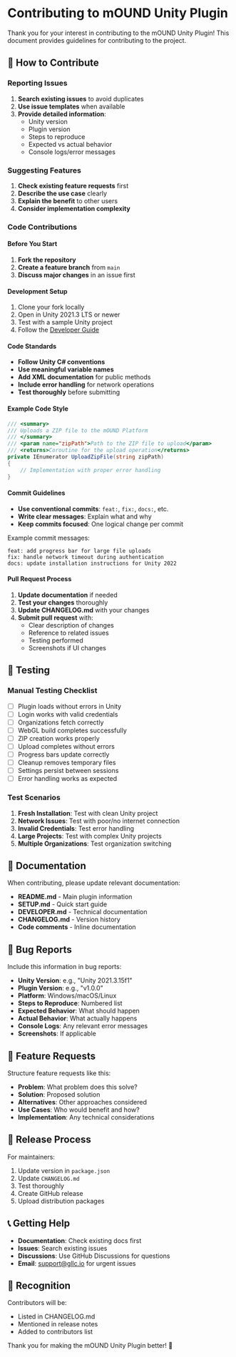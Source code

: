 # Contributing to mOUND Unity Plugin

Thank you for your interest in contributing to the mOUND Unity Plugin! This document provides guidelines for contributing to the project.

## 🤝 How to Contribute

### Reporting Issues
1. **Search existing issues** to avoid duplicates
2. **Use issue templates** when available
3. **Provide detailed information**:
   - Unity version
   - Plugin version
   - Steps to reproduce
   - Expected vs actual behavior
   - Console logs/error messages

### Suggesting Features
1. **Check existing feature requests** first
2. **Describe the use case** clearly
3. **Explain the benefit** to other users
4. **Consider implementation complexity**

### Code Contributions

#### Before You Start
1. **Fork the repository**
2. **Create a feature branch** from `main`
3. **Discuss major changes** in an issue first

#### Development Setup
1. Clone your fork locally
2. Open in Unity 2021.3 LTS or newer
3. Test with a sample Unity project
4. Follow the [Developer Guide](DEVELOPER.md)

#### Code Standards
- **Follow Unity C# conventions**
- **Use meaningful variable names**
- **Add XML documentation** for public methods
- **Include error handling** for network operations
- **Test thoroughly** before submitting

#### Example Code Style
```csharp
/// <summary>
/// Uploads a ZIP file to the mOUND Platform
/// </summary>
/// <param name="zipPath">Path to the ZIP file to upload</param>
/// <returns>Coroutine for the upload operation</returns>
private IEnumerator UploadZipFile(string zipPath)
{
    // Implementation with proper error handling
}
```

#### Commit Guidelines
- **Use conventional commits**: `feat:`, `fix:`, `docs:`, etc.
- **Write clear messages**: Explain what and why
- **Keep commits focused**: One logical change per commit

Example commit messages:
```
feat: add progress bar for large file uploads
fix: handle network timeout during authentication  
docs: update installation instructions for Unity 2022
```

#### Pull Request Process
1. **Update documentation** if needed
2. **Test your changes** thoroughly
3. **Update CHANGELOG.md** with your changes
4. **Submit pull request** with:
   - Clear description of changes
   - Reference to related issues
   - Testing performed
   - Screenshots if UI changes

## 🧪 Testing

### Manual Testing Checklist
- [ ] Plugin loads without errors in Unity
- [ ] Login works with valid credentials
- [ ] Organizations fetch correctly
- [ ] WebGL build completes successfully
- [ ] ZIP creation works properly
- [ ] Upload completes without errors
- [ ] Progress bars update correctly
- [ ] Cleanup removes temporary files
- [ ] Settings persist between sessions
- [ ] Error handling works as expected

### Test Scenarios
1. **Fresh Installation**: Test with clean Unity project
2. **Network Issues**: Test with poor/no internet connection
3. **Invalid Credentials**: Test error handling
4. **Large Projects**: Test with complex Unity projects
5. **Multiple Organizations**: Test organization switching

## 📝 Documentation

When contributing, please update relevant documentation:
- **README.md** - Main plugin information
- **SETUP.md** - Quick start guide
- **DEVELOPER.md** - Technical documentation
- **CHANGELOG.md** - Version history
- **Code comments** - Inline documentation

## 🐛 Bug Reports

Include this information in bug reports:
- **Unity Version**: e.g., "Unity 2021.3.15f1"
- **Plugin Version**: e.g., "v1.0.0"
- **Platform**: Windows/macOS/Linux
- **Steps to Reproduce**: Numbered list
- **Expected Behavior**: What should happen
- **Actual Behavior**: What actually happens
- **Console Logs**: Any relevant error messages
- **Screenshots**: If applicable

## 🎯 Feature Requests

Structure feature requests like this:
- **Problem**: What problem does this solve?
- **Solution**: Proposed solution
- **Alternatives**: Other approaches considered
- **Use Cases**: Who would benefit and how?
- **Implementation**: Any technical considerations

## 🔄 Release Process

For maintainers:
1. Update version in `package.json`
2. Update `CHANGELOG.md`
3. Test thoroughly
4. Create GitHub release
5. Upload distribution packages

## 📞 Getting Help

- **Documentation**: Check existing docs first
- **Issues**: Search existing issues
- **Discussions**: Use GitHub Discussions for questions
- **Email**: support@gllc.io for urgent issues

## 🙏 Recognition

Contributors will be:
- Listed in CHANGELOG.md
- Mentioned in release notes
- Added to contributors list

Thank you for making the mOUND Unity Plugin better! 🚀
